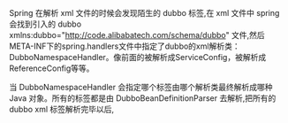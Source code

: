 Spring 在解析 xml 文件的时候会发现陌生的 dubbo <dubbo/> 标签,在 xml 文件中 spring 会找到引入的 dubbo xmlns:dubbo="http://code.alibabatech.com/schema/dubbo" 文件,然后META-INF下的spring.handlers文件中指定了dubbo的xml解析类：DubboNamespaceHandler。像前面的被解析成ServiceConfig，被解析成ReferenceConfig等等。

当 DubboNamespaceHandler 会指定哪个标签由哪个解析类最终解析成哪种 Java 对象。所有的标签都是由 DubboBeanDefinitionParser 去解析,把所有的 dubbo xml 标签解析完毕以后,